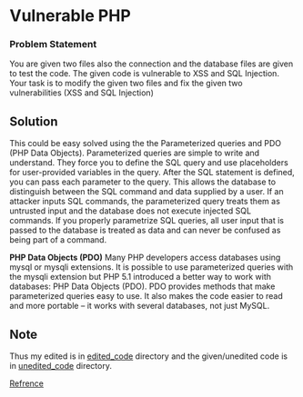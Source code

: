 # Vulnerable PHP
### Problem Statement
You are given two files also the connection and the database files are given to test the code. The given code is vulnerable to XSS and SQL Injection. Your task is to modify the given two files and fix the given two vulnerabilities (XSS and SQL Injection)

## Solution
This could be easy solved using the the Parameterized queries  and PDO (PHP Data Objects). Parameterized queries are simple to write and understand. They force you to define the SQL query and use placeholders for user-provided variables in the query. After the SQL statement is defined, you can pass each parameter to the query. This allows the database to distinguish between the SQL command and data supplied by a user. If an attacker inputs SQL commands, the parameterized query treats them as untrusted input and the database does not execute injected SQL commands. If you properly parametrize SQL queries, all user input that is passed to the database is treated as data and can never be confused as being part of a command.

**PHP Data Objects (PDO)**
Many PHP developers access databases using mysql or mysqli extensions. It is possible to use parameterized queries with the mysqli extension but PHP 5.1 introduced a better way to work with databases: PHP Data Objects (PDO). PDO provides methods that make parameterized queries easy to use. It also makes the code easier to read and more portable – it works with several databases, not just MySQL.

## Note
Thus my edited is in [edited_code](https://github.com/Sainya-Ranakshetram-Submission/Vulnerable-PHP/tree/master/edited_code) directory and the given/unedited code is in [unedited_code](https://github.com/Sainya-Ranakshetram-Submission/Vulnerable-PHP/tree/master/unedited_code) directory.

[Refrence](https://www.acunetix.com/blog/articles/prevent-sql-injection-vulnerabilities-in-php-applications/)
